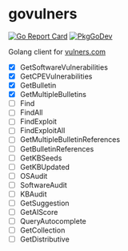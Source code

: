 # govulners

[![Go Report Card](https://goreportcard.com/badge/github.com/solar-jsoc/govulners)](https://goreportcard.com/report/github.com/solar-jsoc/govulners)
[![PkgGoDev](https://pkg.go.dev/badge/github.com/solar-jsoc/govulners)](https://pkg.go.dev/github.com/solar-jsoc/govulners)

Golang client for [vulners.com](https://vulners.com)

- [x] GetSoftwareVulnerabilities
- [x] GetCPEVulnerabilities
- [x] GetBulletin
- [x] GetMultipleBulletins
- [ ] Find
- [ ] FindAll
- [ ] FindExploit
- [ ] FindExploitAll
- [ ] GetMultipleBulletinReferences
- [ ] GetBulletinReferences
- [ ] GetKBSeeds
- [ ] GetKBUpdated
- [ ] OSAudit
- [ ] SoftwareAudit
- [ ] KBAudit
- [ ] GetSuggestion
- [ ] GetAIScore
- [ ] QueryAutocomplete
- [ ] GetCollection
- [ ] GetDistributive
